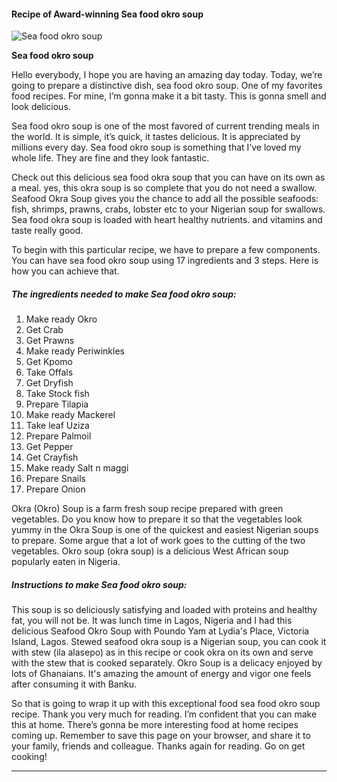             

#### Recipe of Award-winning Sea food okro soup

![Sea food okro soup](https://img-global.cpcdn.com/recipes/506da18acdb1e004/751x532cq70/sea-food-okro-soup-recipe-main-photo.jpg)

**Sea food okro soup**

Hello everybody, I hope you are having an amazing day today. Today, we’re going to prepare a distinctive dish, sea food okro soup. One of my favorites food recipes. For mine, I’m gonna make it a bit tasty. This is gonna smell and look delicious.

Sea food okro soup is one of the most favored of current trending meals in the world. It is simple, it’s quick, it tastes delicious. It is appreciated by millions every day. Sea food okro soup is something that I’ve loved my whole life. They are fine and they look fantastic.

Check out this delicious sea food okra soup that you can have on its own as a meal. yes, this okra soup is so complete that you do not need a swallow. Seafood Okra Soup gives you the chance to add all the possible seafoods: fish, shrimps, prawns, crabs, lobster etc to your Nigerian soup for swallows. Sea food okra soup is loaded with heart healthy nutrients. and vitamins and taste really good.

To begin with this particular recipe, we have to prepare a few components. You can have sea food okro soup using 17 ingredients and 3 steps. Here is how you can achieve that.

##### The ingredients needed to make Sea food okro soup:

1.  Make ready Okro
2.  Get Crab
3.  Get Prawns
4.  Make ready Periwinkles
5.  Get Kpomo
6.  Take Offals
7.  Get Dryfish
8.  Take Stock fish
9.  Prepare Tilapia
10.  Make ready Mackerel
11.  Take leaf Uziza
12.  Prepare Palmoil
13.  Get Pepper
14.  Get Crayfish
15.  Make ready Salt n maggi
16.  Prepare Snails
17.  Prepare Onion

Okra (Okro) Soup is a farm fresh soup recipe prepared with green vegetables. Do you know how to prepare it so that the vegetables look yummy in the Okra Soup is one of the quickest and easiest Nigerian soups to prepare. Some argue that a lot of work goes to the cutting of the two vegetables. Okro soup (okra soup) is a delicious West African soup popularly eaten in Nigeria.

##### Instructions to make Sea food okro soup:

This soup is so deliciously satisfying and loaded with proteins and healthy fat, you will not be. It was lunch time in Lagos, Nigeria and I had this delicious Seafood Okro Soup with Poundo Yam at Lydia's Place, Victoria Island, Lagos. Stewed seafood okra soup is a Nigerian soup, you can cook it with stew (ila alasepo) as in this recipe or cook okra on its own and serve with the stew that is cooked separately. Okro Soup is a delicacy enjoyed by lots of Ghanaians. It's amazing the amount of energy and vigor one feels after consuming it with Banku.

So that is going to wrap it up with this exceptional food sea food okro soup recipe. Thank you very much for reading. I’m confident that you can make this at home. There’s gonna be more interesting food at home recipes coming up. Remember to save this page on your browser, and share it to your family, friends and colleague. Thanks again for reading. Go on get cooking!

* * *